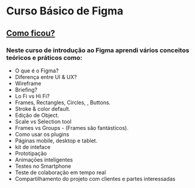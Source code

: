 # Curso Básico de Figma

## [Como ficou?](https://www.figma.com/proto/E336X68NpokRtIPJdovj8s/primeiro-pro?node-id=15%3A585&scaling=scale-down&page-id=0%3A1&starting-point-node-id=15%3A585&show-proto-sidebar=1)

### Neste curso de introdução ao Figma aprendi vários conceitos teóricos e práticos como:
- O que é o Figma?
- Diferença entre UI & UX?
- Wireframe
- Briefing?
- Lo Fi vs Hi Fi?
- Frames, Rectangles, Circles, , Buttons.
- Stroke & color default.
- Edição de Object.
- Scale vs Selection tool
- Frames vs Groups - (Frames são fantásticos).
- Como usar os plugins
- Páginas mobile, desktop e tablet.
- kit de inteface
- Prototipação
- Animações inteligentes
- Testes no Smartphone 
- Teste de colaboração em tempo real
- Compartilhamento do projeto com clientes e partes interessadas
